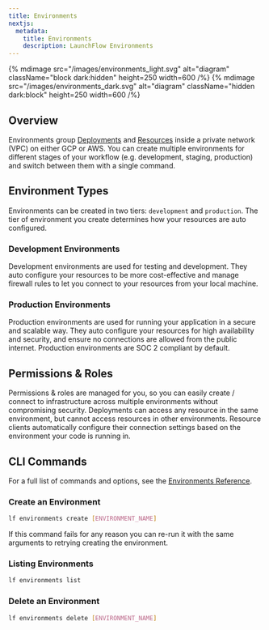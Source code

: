 ```yaml
---
title: Environments
nextjs:
  metadata:
    title: Environments
    description: LaunchFlow Environments
---
```



{% mdimage src="/images/environments_light.svg" alt="diagram" className="block dark:hidden" height=250 width=600 /%}
{% mdimage src="/images/environments_dark.svg" alt="diagram" className="hidden dark:block" height=250 width=600 /%}

## Overview

<!-- TODO add more explanation about what we're creating for them -->
<!-- aws: -->
<!-- - artifact bucket for storing connection info / etc. -->
<!-- - iam role (used to authenticate with ersource and run all services) -->
<!-- - ecs cluster -->
<!-- - vpc -->
<!-- - aws internet gateway -->
<!-- - aws subnet -->
<!-- - aws route table (public and private) -->
<!-- - aws route table association -->

<!-- gcp -->
<!-- - artifact bucket -->
<!-- - gcp project -->
<!-- - vcp network -->
<!-- - service account and set up it's permissions -->
Environments group [Deployments](/docs/concepts/deployments) and [Resources](/docs/concepts/resources) inside a private network (VPC) on either GCP or AWS. You can create multiple environments for different stages of your workflow (e.g. development, staging, production) and switch between them with a single command.

## Environment Types

Environments can be created in two tiers: `development` and `production`. The tier of environment you create determines how your resources are auto configured.

### Development Environments
Development environments are used for testing and development. They auto configure your resources to be more cost-effective and manage firewall rules to let you connect to your resources from your local machine.

### Production Environments
Production environments are used for running your application in a secure and scalable way. They auto configure your resources for high availability and security, and ensure no connections are allowed from the public internet. Production environments are SOC 2 compliant by default.

## Permissions & Roles
Permissions & roles are managed for you, so you can easily create / connect to infrastructure across multiple environments without compromising security. Deployments can access any resource in the same environment, but cannot access resources in other environments. Resource clients automatically configure their connection settings based on the environment your code is running in.

## CLI Commands

For a full list of commands and options, see the [Environments Reference](/reference/cli#launchflow-environments).

### Create an Environment

```bash
lf environments create [ENVIRONMENT_NAME]
```

If this command fails for any reason you can re-run it with the same arguments to retrying creating the environment.

### Listing Environments

```bash
lf environments list
```

### Delete an Environment

```bash
lf environments delete [ENVIRONMENT_NAME]
```
